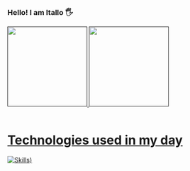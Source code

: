 ### Hello! I am Itallo 🖐️

<div>
  <a href="">
  <img height="180em" src="https://github-readme-stats.vercel.app/api?username=cristian-braga&show_icons=true&theme=holi">
  <img height="180em" src="https://github-readme-stats.vercel.app/api/top-langs/?username=cristian-braga&layout=compact&theme=holi">
</div>
<br><h1>Technologies used in my day</h1>

[![Skills](icon=PHP,React,JavaScript,Firebase,CSS,HTML,Github,GitLab,MySQL&size=48&theme=light&perline=9))](https://devicons.dev.br/)


